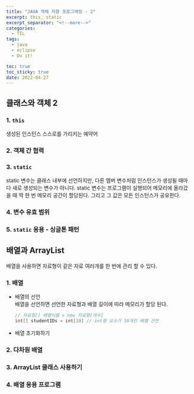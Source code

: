 ```yaml
---
title: "JAVA 객체 지향 프로그래밍 - 2"
excerpt: this, static
excerpt_separator: "<!--more-->"
categories:
  - TIL
tags:
  - java
  - eclipse
  - Do it!

toc: true
toc_sticky: true
date: 2022-04-27
---
```


## 클래스와 객체 2

### 1. `this`

생성된 인스턴스 스스로를 가리키는 예약어

### 2. 객체 간 협력

### 3. `static`

static 변수는 클래스 내부에 선언하지만, 다른 멤버 변수처럼 인스턴스가 생성될 때마다 새로 생성되는 변수가 아니다. static 변수는 프로그램이 실행되어 메모리에 올라갔을 때 딱 한 번 메모리 공간이 할당된다. 그리고 그 값은 모든 인스턴스가 공유한다.

### 4. 변수 유효 범위

### 5. `static` 응용 -  싱글톤 패턴

## 배열과 ArrayList

배열을 사용하면 자료형이 같은 자료 여러개를 한 번에 관리 할 수 있다.

### 1. 배열

- 배열의 선언  
배열을 선언하면 선언한 자료형과 배열 길이에 따라 메모리가 할당 된다.

  ```java
  // 자료형[] 배열이름 = new 자료형[개수]
  int[] studentIDs = int[10] // int형 요소가 10개인 배열 선언
  ```

- 배열 초기화하기

### 2. 다차원 배열

### 3. ArrayList 클래스 사용하기

### 4. 배열 응용 프로그램
